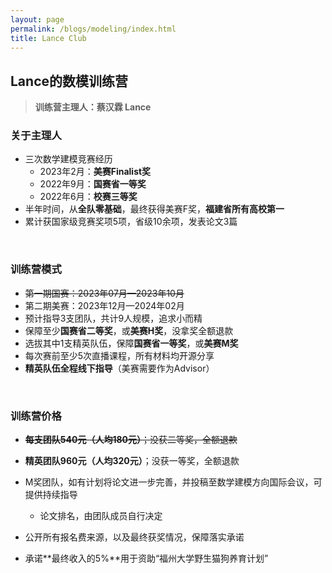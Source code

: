 ```yaml
---
layout: page
permalink: /blogs/modeling/index.html
title: Lance Club
---
```


## Lance的数模训练营

> **训练营主理人：蔡汉霖 Lance**

### 关于主理人

- 三次数学建模竞赛经历
    - 2023年2月：**美赛Finalist奖**
    - 2022年9月：**国赛省一等奖**
    - 2022年6月：**校赛三等奖**
- 半年时间，从**全队零基础**，最终获得美赛F奖，**福建省所有高校第一**
- 累计获国家级竞赛奖项5项，省级10余项，发表论文3篇

<br>

### 训练营模式

- ~~第一期国赛：2023年07月—2023年10月~~
- 第二期美赛：2023年12月—2024年02月
- 预计指导3支团队，共计9人规模，追求小而精
- 保障至少**国赛省二等奖**，或**美赛H奖**，没拿奖全额退款
- 选拔其中1支精英队伍，保障**国赛省一等奖**，或**美赛M奖**
- 每次赛前至少5次直播课程，所有材料均开源分享
- **精英队伍全程线下指导**（美赛需要作为Advisor）

<br>

### 训练营价格

- ~~**每支团队540元（人均180元）**；没获二等奖，全额退款~~
- **精英团队960元（人均320元）**；没获一等奖，全额退款
- M奖团队，如有计划将论文进一步完善，并投稿至数学建模方向国际会议，可提供持续指导
  - 论文排名，由团队成员自行决定

- 公开所有报名费来源，以及最终获奖情况，保障落实承诺
- 承诺**最终收入的5%**用于资助“福州大学野生猫狗养育计划”

<br>
